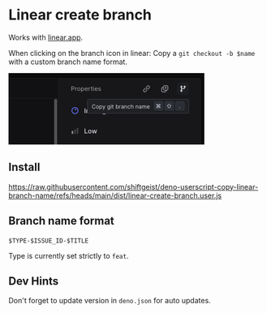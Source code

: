 # Linear create branch

Works with [linear.app](linear.app).

When clicking on the branch icon in linear: Copy a `git checkout -b $name` with a custom branch name format.

![Linear copy branch icon](./assets/linear.png)

## Install

https://raw.githubusercontent.com/shiftgeist/deno-userscript-copy-linear-branch-name/refs/heads/main/dist/linear-create-branch.user.js

## Branch name format

```
$TYPE-$ISSUE_ID-$TITLE
```

Type is currently set strictly to `feat`.

## Dev Hints

Don't forget to update version in `deno.json` for auto updates.
